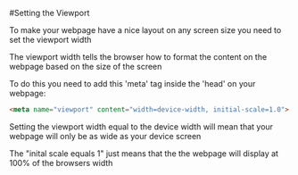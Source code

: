 #Setting the Viewport

To make your webpage have a nice layout on any screen size you need to set the viewport width

The viewport width tells the browser how to format the content on the webpage based on the size of the screen

To do this you need to add this 'meta' tag inside the 'head' on your webpage:

```HTML
<meta name="viewport" content="width=device-width, initial-scale=1.0">
```

Setting the viewport width equal to the device width will mean that your webpage will only be as wide as your device screen

The "inital scale equals 1" just means that the the webpage will display at 100% of the browsers width

